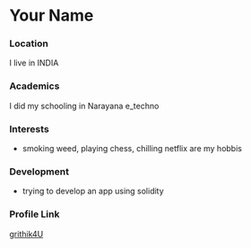 # Your Name

### Location

I live in INDIA

### Academics

I did my schooling in Narayana e_techno

### Interests

- smoking weed, playing chess, chilling netflix are my hobbis

### Development

- trying to develop an app using solidity

### Profile Link

[grithik4U](https://github.com/grithik4U)